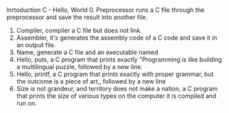 Inrtoduction  C - Hello, World
0. Preprocessor runs a C file through the preprocessor and save the result into another file.
1. Compiler, compiler a C file but does not link.
2. Assembler, it's  generates the assembly code of a C code and save it in an output file.
3. Name, generate a C file and an executable named
4. Hello, puts,  a C program that prints exactly "Programming is like building a multilingual puzzle, followed by a new line.
5. Hello, printf, a C program that prints exactly with proper grammar, but the outcome is a piece of art,, followed by a new line
6. Size is not grandeur, and territory does not make a nation, a C program that prints the size of various types on the computer it is compiled and run on.

